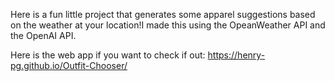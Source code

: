 Here is a fun little project that generates some apparel suggestions based
on the weather at your location!I made this using the OpeanWeather API and 
the OpenAI API.

Here is the web app if you want to check if out:
https://henry-pg.github.io/Outfit-Chooser/
